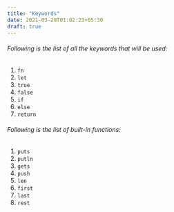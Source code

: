```yaml
---
title: "Keywords"
date: 2021-03-29T01:02:23+05:30
draft: true
---
```


###### Following is the list of all the keywords that will be used:

1. `fn`
2. `let`
3. `true`
4. `false`
5. `if`
6. `else`
7. `return`

###### Following is the list of built-in functions:

1. `puts`
2. `putln`
3. `gets`
4. `push`
5. `len`
6. `first`
7. `last`
8. `rest`